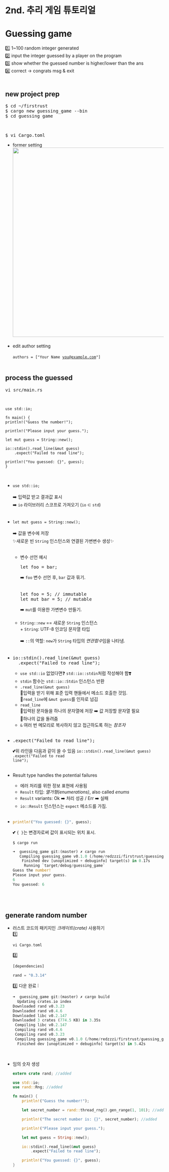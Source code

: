 2nd. 추리 게임 튜토리얼
=============
# Guessing game
1️⃣ 1~100 random integer generated<br>
2️⃣ input the integer guessed by a player on the program<br>
3️⃣ show whether the guessed number is higher/lower than the ans<br>
4️⃣ correct → congrats msg & exit<br><br>

## new project prep
<pre>
$ cd ~/firstrust
$ cargo new guessing_game --bin
$ cd guessing_game
</pre><br>
<pre>$ vi Cargo.toml</pre>
* former setting<br>
  <img src="https://github.com/redzzzi/rust23summer/assets/127263392/1e622d84-af51-46ee-96de-f35cec95ab13" width="600px"><br><br>
* edit author setting<br><br>
  <code>authors = ["Your Name <you@example.com>"]</code><br><br>
## process the guessed
<pre>vi src/main.rs</pre><br>
<pre><code>use std::io;

fn main() {
println!("Guess the number!");

println!("Please input your guess.");

let mut guess = String::new();

io::stdin().read_line(&mut guess)
    .expect("Failed to read line");

println!("You guessed: {}", guess);
}
</code></pre><br>
* <code>use std::io;</code><br><br>
  ➡️ 입력값 받고 결과값 표시<br>
  ➡️ <code>io</code> 라이브러리 스코프로 가져오기 (<code>io</code> ⊂ <code>std</code>)<br><br>
* <code>let mut guess = String::new();</code><br><br>
  ➡️ 값을 변수에 저장<br>
  ✨새로운 빈 <code>String</code> 인스턴스와 연결된 가변변수 생성✨<br><br>
  * 변수 선언 예시<br>
    <pre>let foo = bar;</pre> ➡️ <code>foo</code> 변수 선언 후, <code>bar</code> 값과 묶기.<br><br>
    <pre>let foo = 5; // immutable
    let mut bar = 5; // mutable</pre> ➡️ <code>mut</code>를 이용한 가변변수 만들기.<br><br>
  * <code>String::new</code> == 새로운 <code>String</code> 인스턴스<br>
    \+ <code>String</code>: UTF-8 인코딩 문자열 타입<br><br>
    ➡️ <code>::</code>의 역할: <code>new</code>가 <code>String</code> 타입의 <i>연관함수</i>임을 나타냄.<br><br>
* <pre>io::stdin().read_line(&mut guess)<br>  .expect("Failed to read line");</pre>
  * <code>use std::io</code> 없었다면❓ <code>std::io::stdin</code>처럼 작성해야 함❣️<br>
  * <code>stdin</code> 함수는 <code>std::io::Stdin</code> 인스턴스 반환<br>
  * <code>.read_line(&mut guess)</code><br>🐰입력을 받기 위해 표준 입력 핸들에서 메소드 호출한 것임.<br>🐰<code>read_line</code>에 <code>&mut guess</code>를 인자로 넘김<br>
  * <code>read_line</code><br>🐰입력된 문자들을 하나의 문자열에 저장 ➡️ 값 저장할 문자열 필요<br>🐰하나의 값을 돌려줌<br>
  * <code>&</code> 여러 번 메모리로 복사하지 않고 접근하도록 하는 <i>참조자</i><br><br>
* <pre>.expect("Failed to read line");</pre>
  💕위 라인을 다음과 같이 쓸 수 있음  <code>io::stdin().read_line(&mut guess) .expect("Failed to read line");</code><br><br>
* Result type handles the potential failures
  
  * 에러 처리를 위한 정보 표현에 사용됨
  * ```Result``` 타입: <i>열거형(enumerations)</i>, also called <i>enums</i>
  * ```Result``` variants: Ok ➡️ 처리 성공 / Err ➡️ 실패
  * ```io::Result``` 인스턴스는 ```expect``` 메소드를 가짐.
<br><br>
* ```rust
  println!("You guessed: {}", guess);
  ```
  💕 ```{ }```는 변경자로써 값이 표시되는 위치 표시.<br><br>
```$ cargo run```<br>
  ```rust
  ➜  guessing_game git:(master) ✗ cargo run
     Compiling guessing_game v0.1.0 (/home/redzzzi/firstrust/guessing_game)
      Finished dev [unoptimized + debuginfo] target(s) in 0.17s
       Running `target/debug/guessing_game`
  Guess the number!
  Please input your guess.
  6
  You guessed: 6
  ```
<br><br>
## generate random number
* 러스트 코드의 패키지인 <i>크레이트(crate)</i> 사용하기<br>
  1️⃣
  ```rust
  vi Cargo.toml
  ```
  2️⃣
  ```rust
  [dependencies]

  rand = "0.3.14"
  ```
  3️⃣ 다운 완료 ❕
  ```rust
  ➜  guessing_game git:(master) ✗ cargo build
    Updating crates.io index
  Downloaded rand v0.3.23
  Downloaded rand v0.4.6
  Downloaded libc v0.2.147
  Downloaded 3 crates (774.5 KB) in 3.35s
   Compiling libc v0.2.147
   Compiling rand v0.4.6
   Compiling rand v0.3.23
   Compiling guessing_game v0.1.0 (/home/redzzzi/firstrust/guessing_game)
    Finished dev [unoptimized + debuginfo] target(s) in 5.42s
  ```
<br>

* 임의 숫자 생성

  ```rust rs:src/main.rs
  extern crate rand; //added
  
  use std::io;
  use rand::Rng; //added
  
  fn main() {
      println!("Guess the number!");
  
      let secret_number = rand::thread_rng().gen_range(1, 101); //added
  
      println!("The secret number is: {}", secret_number); //added
  
      println!("Please input your guess.");
  
      let mut guess = String::new();
  
      io::stdin().read_line(&mut guess)
          .expect("Failed to read line");
  
      println!("You guessed: {}", guess);
  }
  ```

